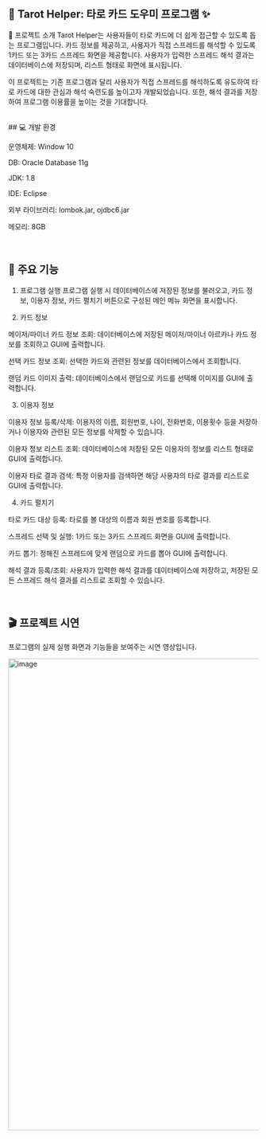 ## 🔮 Tarot Helper: 타로 카드 도우미 프로그램 ✨
📝 프로젝트 소개
Tarot Helper는 사용자들이 타로 카드에 더 쉽게 접근할 수 있도록 돕는 프로그램입니다. 카드 정보를 제공하고, 사용자가 직접 스프레드를 해석할 수 있도록 1카드 또는 3카드 스프레드 화면을 제공합니다. 사용자가 입력한 스프레드 해석 결과는 데이터베이스에 저장되며, 리스트 형태로 화면에 표시됩니다.


이 프로젝트는 기존 프로그램과 달리 사용자가 직접 스프레드를 해석하도록 유도하여 타로 카드에 대한 관심과 해석 숙련도를 높이고자 개발되었습니다. 또한, 해석 결과를 저장하여 프로그램 이용률을 높이는 것을 기대합니다.



<br>
## 💻 개발 환경

운영체제: Window 10 


DB: Oracle Database 11g 


JDK: 1.8 


IDE: Eclipse 


외부 라이브러리: lombok.jar, ojdbc6.jar 


메모리: 8GB 

<br>

## 🚀 주요 기능
1. 프로그램 실행
프로그램 실행 시 데이터베이스에 저장된 정보를 불러오고, 카드 정보, 이용자 정보, 카드 펼치기 버튼으로 구성된 메인 메뉴 화면을 표시합니다.


2. 카드 정보

메이저/마이너 카드 정보 조회: 데이터베이스에 저장된 메이저/마이너 아르카나 카드 정보를 조회하고 GUI에 출력합니다.



선택 카드 정보 조회: 선택한 카드와 관련된 정보를 데이터베이스에서 조회합니다.


랜덤 카드 이미지 출력: 데이터베이스에서 랜덤으로 카드를 선택해 이미지를 GUI에 출력합니다.

3. 이용자 정보

이용자 정보 등록/삭제: 이용자의 이름, 회원번호, 나이, 전화번호, 이용횟수 등을 저장하거나 이용자와 관련된 모든 정보를 삭제할 수 있습니다.



이용자 정보 리스트 조회: 데이터베이스에 저장된 모든 이용자의 정보를 리스트 형태로 GUI에 출력합니다.


이용자 타로 결과 검색: 특정 이용자를 검색하면 해당 사용자의 타로 결과를 리스트로 GUI에 출력합니다.

4. 카드 펼치기

타로 카드 대상 등록: 타로를 볼 대상의 이름과 회원 번호를 등록합니다.


스프레드 선택 및 실행: 1카드 또는 3카드 스프레드 화면을 GUI에 출력합니다.



카드 뽑기: 정해진 스프레드에 맞게 랜덤으로 카드를 뽑아 GUI에 출력합니다.


해석 결과 등록/조회: 사용자가 입력한 해석 결과를 데이터베이스에 저장하고, 저장된 모든 스프레드 해석 결과를 리스트로 조회할 수 있습니다.


<br>


## 🎬 프로젝트 시연
프로그램의 실제 실행 화면과 기능들을 보여주는 시연 영상입니다.

<img width="1326" height="948" alt="image" src="https://github.com/user-attachments/assets/9263be88-bb0b-4860-a0d7-07ee550cf325" />


<br>


